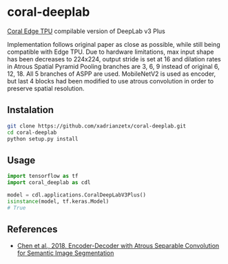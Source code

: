 # coral-deeplab

[Coral Edge TPU](https://coral.ai/products/) compilable version of DeepLab v3 Plus

Implementation follows original paper as close as possible, while still being compatible with Edge TPU. Due to hardware limitations, max input shape has been decreases to 224x224, output stride is set at 16 and dilation rates in Atrous Spatial Pyramid Pooling branches are 3, 6, 9 instead of original 6, 12, 18. All 5 branches of ASPP are used. MobileNetV2 is used as encoder, but last 4 blocks had been modified to use atrous convolution in order to preserve spatial resolution.

## Instalation

```bash
git clone https://github.com/xadrianzetx/coral-deeplab.git
cd coral-deeplab
python setup.py install
```

## Usage

```python
import tensorflow as tf
import coral_deeplab as cdl

model = cdl.applications.CoralDeepLabV3Plus()
isinstance(model, tf.keras.Model)
# True
```

## References

* [Chen et al., 2018, Encoder-Decoder with Atrous Separable Convolution for Semantic Image Segmentation](https://arxiv.org/abs/1802.02611)